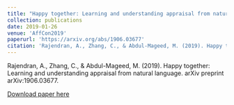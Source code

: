 ```yaml
---
title: "Happy together: Learning and understanding appraisal from natural language"
collection: publications
date: 2019-01-26
venue: 'AffCon2019'
paperurl: 'https://arxiv.org/abs/1906.03677'
citation: 'Rajendran, A., Zhang, C., & Abdul-Mageed, M. (2019). Happy together: Learning and understanding appraisal from natural language. arXiv preprint arXiv:1906.03677.'
---
```

Rajendran, A., Zhang, C., & Abdul-Mageed, M. (2019). Happy together: Learning and understanding appraisal from natural language. arXiv preprint arXiv:1906.03677.

[Download paper here](https://arxiv.org/abs/1906.03677)
